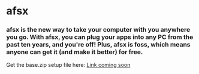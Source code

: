 # afsx

### afsx is the new way to take your computer with you anywhere you go. With afsx, you can plug your apps into any PC from the past ten years, and you're off! Plus, afsx is foss, which means anyone can get it (and make it better) for free. 

Get the base.zip setup file here:
[Link coming soon](about:blank)
